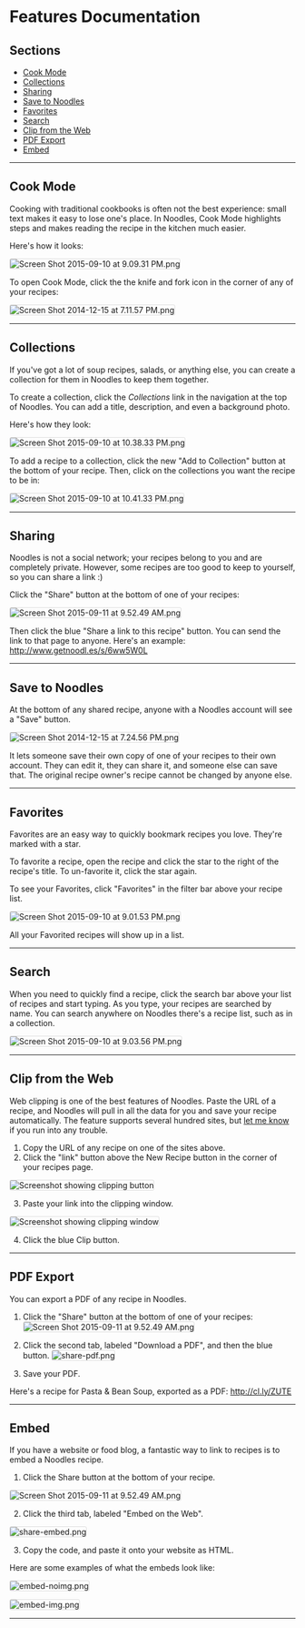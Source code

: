 # Features Documentation

<section class="md-col-6 bg-white pam rounded shadow mx-auto">
<h2 class="h3 grey-4 mt0 mb2 caps fc">Sections</h2>
<ul>
  <li><a href="#cook-mode">Cook Mode</a></li>
  <li><a href="#collections">Collections</a></li>
  <li><a href="#sharing">Sharing</a></li>
  <li><a href="#save-to-noodles">Save to Noodles</a></li>
  <li><a href="#favorites">Favorites</a></li>
  <li><a href="#search">Search</a></li>
  <li><a href="#clip">Clip from the Web</a></li>
  <li><a href="#pdf-export">PDF Export</a></li>
  <li><a href="#embed">Embed</a></li>
</section>

<style>
img { margin-left: auto; margin-right: auto; border: 1px solid rgba(0,0,0,.125); border-radius: 3px; }
</style>

___

<h2 id="cook-mode">Cook Mode</h2>

Cooking with traditional cookbooks is often not the best experience: small text makes it easy to lose one's place. In Noodles, Cook Mode highlights steps and makes reading the recipe in the kitchen much easier.

Here's how it looks:

![Screen Shot 2015-09-10 at 9.09.31 PM.png](https://draftin.com:443/images/32201?token=zaxnQMeHSyPCkamsoyxKzdQvnkQMGwmmNDdiD4j-CAvkkX-_Sx_vL_aOz131_lojA5qkpH6SOIoT4AON819WRC8)

To open Cook Mode, click the the knife and fork icon in the corner of any of your recipes:

![Screen Shot 2014-12-15 at 7.11.57 PM.png](https://draftin.com:443/images/25221?token=XpY-2wAZ2VE-eu38fKnW7p5J33LstnMwEwQO3bG7oG1TSQiNl2v_SlyM_qwX7bV7BQICe86KcGSIdzYiDS-zN6w)

___

<h2 id="collection">Collections</h2>

If you've got a lot of soup recipes, salads, or anything else, you can create a collection for them in Noodles to keep them together.

To create a collection, click the *Collections* link in the navigation at the top of Noodles. You can add a title, description, and even a background photo.

Here's how they look:

![Screen Shot 2015-09-10 at 10.38.33 PM.png](https://draftin.com:443/images/32208?token=TlFpf0Yoscr4MvVYdSGa6tuLxTDNPe1kndXW4LceacLs6g1SnhV9yAsi9giUFsGTZ6uS0w6GtdsHPJmUXCwus40)

To add a recipe to a collection, click the new "Add to Collection" button at the bottom of your recipe. Then, click on the collections you want the recipe to be in:

![Screen Shot 2015-09-10 at 10.41.33 PM.png](https://draftin.com:443/images/32209?token=6mLdHqb-zvd4UwFA51qRuY5GX0lnY_32xFopNf-jCeo_0HLaXsZhAc03onEzWhmRrSVNnoA79qYWPAz8lrtRcUw)

___

<h2 id="sharing">Sharing</h2>

Noodles is not a social network; your recipes belong to you and are completely private. However, some recipes are too good to keep to yourself, so you can share a link :)

Click the "Share" button at the bottom of one of your recipes:

![Screen Shot 2015-09-11 at 9.52.49 AM.png](https://draftin.com:443/images/32217?token=NwsQCrKNvM4XFNfoz_hqLK0gzq4rxKR_jrGBqng4PIrHuQLgv6YQXa-1S4fcvMgdKpt-YZMTTmovwABZbjoFak0)

Then click the blue "Share a link to this recipe" button. You can send the link to that page to anyone. Here's an example: http://www.getnoodl.es/s/6ww5W0L

___

<h2 id="save-to-noodles">Save to Noodles</h2>

At the bottom of any shared recipe, anyone with a Noodles account will see a "Save" button.

![Screen Shot 2014-12-15 at 7.24.56 PM.png](https://draftin.com:443/images/25223?token=O1G1GHY9RJJZ57rU0NfFxfRu-hpk3Os4alOFdlpTN8FQ3Ajx6n6I7YC5UZhgEf8iPGGWDRthpa_mo5wz8ocdlr4)

It lets someone save their own copy of one of your recipes to their own account. They can edit it, they can share it, and someone else can save that. The original recipe owner's recipe cannot be changed by anyone else.

___

<h2 id="favorites">Favorites</h2>

Favorites are an easy way to quickly bookmark recipes you love. They're marked with a star.

To favorite a recipe, open the recipe and click the star to the right of the recipe's title. To un-favorite it, click the star again.

To see your Favorites, click "Favorites" in the filter bar above your recipe list.

![Screen Shot 2015-09-10 at 9.01.53 PM.png](https://draftin.com:443/images/32198?token=eWxqv4lkEsFxp8HJ7iOEfmeVRxPDUpwydR2IULsuBcluJYMRVoudpalw4GG4jQBzTkd8Jsng__SI0k8uKVCrWVU)

All your Favorited recipes will show up in a list.

___

<h2 id="search">Search</h2>

When you need to quickly find a recipe, click the search bar above your list of recipes and start typing. As you type, your recipes are searched by name. You can search anywhere on Noodles there's a recipe list, such as in a collection.

![Screen Shot 2015-09-10 at 9.03.56 PM.png](https://draftin.com:443/images/32199?token=RI-de3-KlP6L9nx3FKb-IlnY6csU13SGIez22YycLwYxP5Kqo38xfZm8W5C2H7q128nWw5pTGhJ56nKU9bqz0l0)

___

<h2 id="clip">Clip from the Web</h2>

Web clipping is one of the best features of Noodles. Paste the URL of a recipe, and Noodles will pull in all the data for you and save your recipe automatically. The feature supports several hundred sites, but [let me know](/help) if you run into any trouble.

1. Copy the URL of any recipe on one of the sites above.
2. Click the "link" button above the New Recipe button in the corner of your recipes page.

![Screenshot showing clipping button](http://f.cl.ly/items/3Z0u1i3c1I282y04022t/Screen%20Shot%202015-09-27%20at%202.08.03%20AM.png)

3. Paste your link into the clipping window.

![Screenshot showing clipping window](http://f.cl.ly/items/0J2u3X41013L400B3E23/Screen%20Shot%202015-09-27%20at%202.10.32%20AM.png)

4. Click the blue Clip button.

___

<h2 id="pdf-export">PDF Export</h2>

You can export a PDF of any recipe in Noodles.

1. Click the "Share" button at the bottom of one of your recipes:
![Screen Shot 2015-09-11 at 9.52.49
 AM.png](https://draftin.com:443/images/32217?token=NwsQCrKNvM4XFNfoz_hqLK0gzq4rxKR_jrGBqng4PIrHuQLgv6YQXa-1S4fcvMgdKpt-YZMTTmovwABZbjoFak0)

2. Click the second tab, labeled "Download a PDF", and then the blue button.
![share-pdf.png](https://draftin.com:443/images/26254?token=XPu_IUCms2yUx8BmUYVc3eXhqT2WzuXpKAKRqdNM3FPY7iITk2mqyW19ZtLUpxiJYslyHhIRZtMgcl4me0kG4tY)
3. Save your PDF.

Here's a recipe for Pasta & Bean Soup, exported as a PDF: http://cl.ly/ZUTE

___

<h2 id="embed">Embed</h2>

If you have a website or food blog, a fantastic way to link to recipes is to embed a Noodles recipe.

1. Click the Share button at the bottom of your recipe.

![Screen Shot 2015-09-11 at 9.52.49 AM.png](https://draftin.com:443/images/32217?token=NwsQCrKNvM4XFNfoz_hqLK0gzq4rxKR_jrGBqng4PIrHuQLgv6YQXa-1S4fcvMgdKpt-YZMTTmovwABZbjoFak0)

2. Click the third tab, labeled "Embed on the Web".

![share-embed.png](https://draftin.com:443/images/26255?token=dk6X51cQOLkrpGtZ5K5_SlbuczJs7wUsLc6EBmlZZ5B4UJ1p5m1KAS-ZBTOqnQVH9jipSD1NdfjDkDI55clC_F4)

3. Copy the code, and paste it onto your website as HTML.

Here are some examples of what the embeds look like:

![embed-noimg.png](https://draftin.com:443/images/26400?token=7LZWeRis_gfb9uObTaFq_PT1SJnzPhs3fY7XWWCPoY6SQAXYrcP8UWkZ-_8Y71sw2wvBWzq4idZO1FXKb1YO6oA)

![embed-img.png](https://draftin.com:443/images/26401?token=DXJloL8hSr5iKVaoOPZKTxkqXSnBDH40JgC_5PJVj74lc6QcD2LxJKw2LK6bZcFuR3ocHC_6HSDqWsTu8i-lbqI)

___
